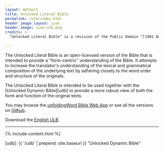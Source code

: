 ```yaml
---
layout: default
title: Unlocked Literal Bible
permalink: /ulb/index.html
header_image_layout: icon
header_image: icon-ulb.png
credits: >
  "Unlocked Literal Bible" is a revision of the Public Domain "[1901 American Standard Version]( http://ebible.org/asv/eng-asv_usfm.zip)" by [Wycliffe Associates](https://wycliffeassociates.org/) and the [Door43 World Missions Community](https://door43.org/) released under the [Creative Commons Attribution-Share Alike 4.0 License](https://creativecommons.org/licenses/by-sa/4.0/) license.
  
---
```


The Unlocked Literal Bible is an open-licensed version of the Bible that is intended to provide a "form-centric" understanding of the Bible. It attempts to increase the translator's understanding of the lexical and grammatical composition of the underlying text by adhering closely to the word order and structure of the originals.

The Unlocked Literal Bible is intended to be used together with the [Unlocked Dynamic Bible][udb] to provide a more robust view of both the form and function of the original texts.

You may browse the [unfoldingWord Bible Web App](https://bible.unfoldingword.org/) or see all the versions on [Github](https://github.com/unfoldingWord/ulb-en/releases).

Download the [English ULB](/en/?resource=bible-translations-ulb).

* * * * *

{% include content.html %}

[udb]: {{ '/udb' | prepend: site.baseurl }} "Unlocked Dynamic Bible"
